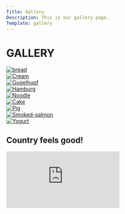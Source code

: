 ```yaml
---
Title: Gallery
Description: This is our gallery page.
Template: gallery
---
```


# GALLERY


<div class="image span-1">

<a href="%base_url%/image/gallery/bread.jpg" target="_blank">
    <picture>
        <source media="(min-width: 600px)" srcset="%base_url%/image/gallery/bread.jpg&w=330&q=50">
        <img src="%base_url%/image/gallery/bread.jpg&w=600&q=30" alt="bread">
    </picture>
</a>

</div>

<div class="image span-1">

<a href="%base_url%/image/gallery/cream.jpg" target="_blank">
    <picture>
        <source media="(min-width: 600px)" srcset="%base_url%/image/gallery/cream.jpg&w=330&q=50">
        <img src="%base_url%/image/gallery/cream.jpg&w=600&q=30" alt="Cream">
    </picture>
</a>

</div>

<div class="image span-1">

<a href="%base_url%/image/gallery/gugelhupf.jpg" target="_blank">
    <picture>
        <source media="(min-width: 600px)" srcset="%base_url%/image/gallery/gugelhupf.jpg&w=330&q=50">
        <img src="%base_url%/image/gallery/gugelhupf.jpg&w=600&q=30" alt="Gugelhupf">
    </picture>
</a>

</div>

<div class="image span-1">

<a href="%base_url%/image/gallery/hamburg.jpg" target="_blank">
    <picture>
        <source media="(min-width: 600px)" srcset="%base_url%/image/gallery/hamburg.jpg&w=330&q=50">
        <img src="%base_url%/image/gallery/hamburg.jpg&w=600&q=30" alt="Hamburg">
    </picture>
</a>

</div>

<div class="image span-1">

<a href="%base_url%/image/gallery/noodle.jpg" target="_blank">
    <picture>
        <source media="(min-width: 600px)" srcset="%base_url%/image/gallery/noodle.jpg&w=330&q=50">
        <img src="%base_url%/image/gallery/noodle.jpg&w=600&q=30" alt="Noodle">
    </picture>
</a>

</div>

<div class="image span-1">

<a href="%base_url%/image/gallery/cake.jpg" target="_blank">
    <picture>
        <source media="(min-width: 600px)" srcset="%base_url%/image/gallery/cake.jpg&w=330&q=50">
        <img src="%base_url%/image/gallery/cake.jpg&w=600&q=30" alt="Cake">
    </picture>
</a>

</div>

<div class="image span-1">

<a href="%base_url%/image/gallery/pig.jpg" target="_blank">
    <picture>
        <source media="(min-width: 600px)" srcset="%base_url%/image/gallery/pig.jpg&w=330&q=50">
        <img src="%base_url%/image/gallery/pig.jpg&w=600&q=30" alt="Pig">
    </picture>
</a>

</div>

<div class="image span-1">

<a href="%base_url%/image/gallery/smoked-salmon.jpg" target="_blank">
    <picture>
        <source media="(min-width: 600px)" srcset="%base_url%/image/gallery/smoked-salmon.jpg&w=330&q=50">
        <img src="%base_url%/image/gallery/smoked-salmon.jpg&w=600&q=30" alt="Smoked-salmon">
    </picture>
</a>

</div>

<div class="image span-1">

<a href="%base_url%/image/gallery/yogurt.jpg" target="_blank">
    <picture>
        <source media="(min-width: 600px)" srcset="%base_url%/image/gallery/yogurt.jpg&w=330&q=50">
        <img src="%base_url%/image/gallery/yogurt.jpg&w=600&q=30" alt="Yogurt">
    </picture>
</a>

</div>

<div class="span-3">
    <h2>Country feels good!</h2>
</div>

<div class="embed-container span-3">
    <iframe src="https://www.youtube.com/embed/8kAU3B9Pi_U" title="country music" frameborder="0" allowfullscreen></iframe>
</div>
